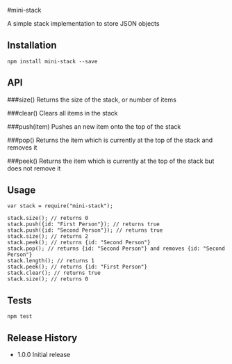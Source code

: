 #mini-stack

A simple stack implementation to store JSON objects

## Installation

    npm install mini-stack --save

## API

###size()
Returns the size of the stack, or number of items

###clear()
Clears all items in the stack

###push(item)
Pushes an new item onto the top of the stack

###pop()
Returns the item which is currently at the top of the stack and removes it

###peek()
Returns the item which is currently at the top of the stack but does not remove it

## Usage

    var stack = require("mini-stack");
    
    stack.size(); // returns 0
    stack.push({id: "First Person"}); // returns true
    stack.push({id: "Second Person"}); // returns true
    stack.size(); // returns 2
    stack.peek(); // returns {id: "Second Person"}
    stack.pop(); // returns {id: "Second Person"} and removes {id: "Second Person"}
    stack.length(); // returns 1
    stack.peek(); // returns {id: "First Person"}
    stack.clear(); // returns true
    stack.size(); // returns 0

## Tests

    npm test

## Release History

* 1.0.0 Initial release